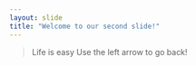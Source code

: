 ```yaml
---
layout: slide
title: "Welcome to our second slide!"
---
```

> Life is easy
Use the left arrow to go back!
